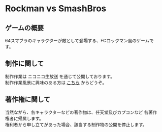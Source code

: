 # Rockman vs SmashBros

## ゲームの概要
64スマブラのキャラクターが敵として登場する、FCロックマン風のゲームです。

## 制作に関して
制作作業は ニコニコ生放送 を通じて公開しております。  
制作作業風景に興味のある方は [こちら](http://com.nicovideo.jp/community/co29136) からどうぞ。

## 著作権に関して
当然ながら、各キャラクターなどの著作物は、任天堂及びカプコンなど 各著作権者に帰属します。  
権利者から申し立てがあった場合、該当する制作物の公開を停止します。